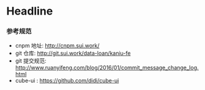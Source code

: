# Headline


### 参考规范
* cnpm 地址: http://cnpm.sui.work/
* git 仓库: http://git.sui.work/data-loan/kaniu-fe
* git 提交规范: http://www.ruanyifeng.com/blog/2016/01/commit_message_change_log.html
* cube-ui : https://github.com/didi/cube-ui
